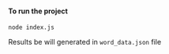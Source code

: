 #### To run the project 
```code
node index.js
```
Results be will generated in `word_data.json` file
